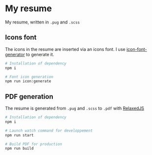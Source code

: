 # My resume

My resume, written in `.pug` and `.scss`

## Icons font
The icons in the resume are inserted via an icons font. I use [icon-font-generator](https://github.com/Workshape/icon-font-generator) to generate it.

``` bash
# Installation of dependency
npm i

# Font icon generation
npm run icon:generate
```

## PDF generation
The resume is generated from `.pug` and `.scss` to `.pdf` with [RelaxedJS](https://github.com/RelaxedJS/ReLaXed)

``` bash
# Installation of dependency
npm i

# Launch watch command for developpement
npm run start

# Build PDF for production
npm run build
```
